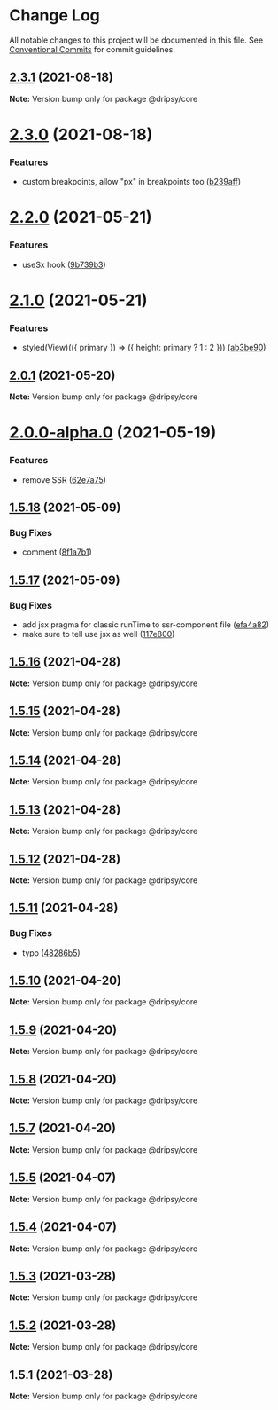 # Change Log

All notable changes to this project will be documented in this file.
See [Conventional Commits](https://conventionalcommits.org) for commit guidelines.

## [2.3.1](https://github.com/nandorojo/expo-theme-ui/compare/v2.3.0...v2.3.1) (2021-08-18)

**Note:** Version bump only for package @dripsy/core





# [2.3.0](https://github.com/nandorojo/expo-theme-ui/compare/v2.2.0...v2.3.0) (2021-08-18)


### Features

* custom breakpoints, allow "px" in breakpoints too ([b239aff](https://github.com/nandorojo/expo-theme-ui/commit/b239aff1c6ac87d19a0a47c7587deae97608150e))





# [2.2.0](https://github.com/nandorojo/expo-theme-ui/compare/v2.1.0...v2.2.0) (2021-05-21)


### Features

* useSx hook ([9b739b3](https://github.com/nandorojo/expo-theme-ui/commit/9b739b36d9c7811fe4c6e057f6b76daadf1935e9))





# [2.1.0](https://github.com/nandorojo/expo-theme-ui/compare/v2.0.1...v2.1.0) (2021-05-21)


### Features

* styled(View)(({ primary }) => ({ height: primary ? 1 : 2 })) ([ab3be90](https://github.com/nandorojo/expo-theme-ui/commit/ab3be906713f3dd30760787e93a3788d5de68f64))





## [2.0.1](https://github.com/nandorojo/expo-theme-ui/compare/v2.0.0-alpha.0...v2.0.1) (2021-05-20)

**Note:** Version bump only for package @dripsy/core





# [2.0.0-alpha.0](https://github.com/nandorojo/expo-theme-ui/compare/v1.5.18...v2.0.0-alpha.0) (2021-05-19)


### Features

* remove SSR ([62e7a75](https://github.com/nandorojo/expo-theme-ui/commit/62e7a756d559199ae62520aa31afbcb2a99f61ea))





## [1.5.18](https://github.com/nandorojo/expo-theme-ui/compare/v1.5.17...v1.5.18) (2021-05-09)


### Bug Fixes

* comment ([8f1a7b1](https://github.com/nandorojo/expo-theme-ui/commit/8f1a7b1dda358457e2b10248df0eeb1006fe3f6d))





## [1.5.17](https://github.com/nandorojo/expo-theme-ui/compare/v1.5.16...v1.5.17) (2021-05-09)


### Bug Fixes

* add jsx pragma for classic runTime to ssr-component file ([efa4a82](https://github.com/nandorojo/expo-theme-ui/commit/efa4a82d60e8d9c240cc4a4d11856ab8f212afe2))
* make sure to tell use jsx as well ([117e800](https://github.com/nandorojo/expo-theme-ui/commit/117e800f0beb69df6bb697c6e28f2805ef5d34ad))





## [1.5.16](https://github.com/nandorojo/expo-theme-ui/compare/v1.5.15...v1.5.16) (2021-04-28)

**Note:** Version bump only for package @dripsy/core





## [1.5.15](https://github.com/nandorojo/expo-theme-ui/compare/v1.5.14...v1.5.15) (2021-04-28)

**Note:** Version bump only for package @dripsy/core





## [1.5.14](https://github.com/nandorojo/expo-theme-ui/compare/v1.5.13...v1.5.14) (2021-04-28)

**Note:** Version bump only for package @dripsy/core





## [1.5.13](https://github.com/nandorojo/expo-theme-ui/compare/v1.5.12...v1.5.13) (2021-04-28)

**Note:** Version bump only for package @dripsy/core





## [1.5.12](https://github.com/nandorojo/expo-theme-ui/compare/v1.5.11...v1.5.12) (2021-04-28)

**Note:** Version bump only for package @dripsy/core





## [1.5.11](https://github.com/nandorojo/expo-theme-ui/compare/v1.5.10...v1.5.11) (2021-04-28)


### Bug Fixes

* typo ([48286b5](https://github.com/nandorojo/expo-theme-ui/commit/48286b509386f914b51fad322444c5b1d75253e4))





## [1.5.10](https://github.com/nandorojo/expo-theme-ui/compare/v1.5.9...v1.5.10) (2021-04-20)

**Note:** Version bump only for package @dripsy/core





## [1.5.9](https://github.com/nandorojo/expo-theme-ui/compare/v1.5.8...v1.5.9) (2021-04-20)

**Note:** Version bump only for package @dripsy/core





## [1.5.8](https://github.com/nandorojo/expo-theme-ui/compare/v1.5.7...v1.5.8) (2021-04-20)

**Note:** Version bump only for package @dripsy/core





## [1.5.7](https://github.com/nandorojo/expo-theme-ui/compare/v1.5.5-alpha.6...v1.5.7) (2021-04-20)

**Note:** Version bump only for package @dripsy/core





## [1.5.5](https://github.com/nandorojo/expo-theme-ui/compare/v1.5.4...v1.5.5) (2021-04-07)

**Note:** Version bump only for package @dripsy/core





## [1.5.4](https://github.com/nandorojo/expo-theme-ui/compare/v1.5.3...v1.5.4) (2021-04-07)

**Note:** Version bump only for package @dripsy/core





## [1.5.3](https://github.com/nandorojo/expo-theme-ui/compare/v1.5.2...v1.5.3) (2021-03-28)

**Note:** Version bump only for package @dripsy/core





## [1.5.2](https://github.com/nandorojo/expo-theme-ui/compare/v1.5.1...v1.5.2) (2021-03-28)

**Note:** Version bump only for package @dripsy/core





## 1.5.1 (2021-03-28)

**Note:** Version bump only for package @dripsy/core
